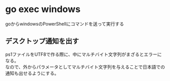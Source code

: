 # go exec windows

goからwindowsのPowerShellにコマンドを送って実行する


## デスクトップ通知を出す

ps1ファイルをUTF8で作る際に、中にマルチバイト文字列がまざるとエラーになる。  
なので、外からパラメータとしてマルチバイト文字列を与えることで日本語での通知も出せるようにする。

